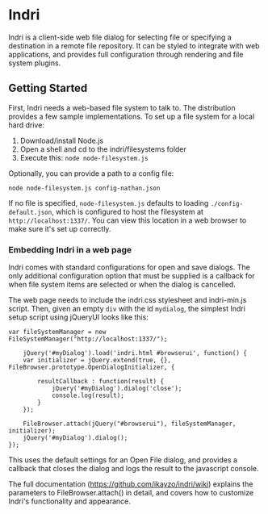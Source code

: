 Indri
=====

Indri is a client-side web file dialog for selecting file or specifying a destination in a remote file repository. It can be styled to integrate with web applications, and provides full configuration through rendering and file system plugins.

Getting Started
---------------

First, Indri needs a web-based file system to talk to. The distribution provides a few sample implementations. To set up a file system for a local hard drive:

1. Download/install Node.js
2. Open a shell and cd to the indri/filesystems folder
3. Execute this:  `node node-filesystem.js`

Optionally, you can provide a path to a config file:

	node node-filesystem.js config-nathan.json

If no file is specified, `node-filesystem.js` defaults to loading `./config-default.json`, which is configured to host the filesystem at `http://localhost:1337/`. You can view this location in a web browser to make sure it's set up correctly.

### Embedding Indri in a web page

Indri comes with standard configurations for open and save dialogs. The only additional configuration option that must be supplied is a callback for when file system items are selected or when the dialog is cancelled.

The web page needs to include the indri.css stylesheet and indri-min.js script. Then, given an empty `div` with the id `mydialog`, the simplest Indri setup script using jQueryUI looks like this:

	var fileSystemManager = new FileSystemManager("http://localhost:1337/");

        jQuery('#myDialog').load('indri.html #browserui', function() {
		var initializer = jQuery.extend(true, {}, FileBrowser.prototype.OpenDialogInitializer, {

			resultCallback : function(result) { 
				jQuery('#myDialog').dialog('close');
				console.log(result);						
			}
		});

		FileBrowser.attach(jQuery("#browserui"), fileSystemManager, initializer);
		jQuery('#myDialog').dialog(); 
	});

This uses the default settings for an Open File dialog, and provides a callback that closes the dialog and logs the result to the javascript console.

The full documentation (https://github.com/ikayzo/indri/wiki) explains the parameters to FileBrowser.attach() in detail, and covers how to customize Indri's functionality and appearance.